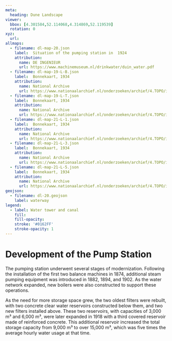 ```yaml
---
meta:
  heading: Dune Landscape
viewer:
  bbox: [4.301584,52.114068,4.314869,52.119539]
  rotation: 0
xyz:
  url:
allmaps:
  - filename: dl-map-20.json
    label: 	Situation of the pumping station in  1924
    attribution:
      name: DE INGENIEUR
      url: https://www.machinemuseum.nl/drinkwater/duin_water.pdf
  - filename: dl-map-19-L-B.json
    label: 	Bonnekaart, 1934 
    attribution:
      name: National Archive
      url: https://www.nationaalarchief.nl/onderzoeken/archief/4.TOPO/invnr/%40A~A7~A7.1~10.8-10.776C~10.502-10.502C~10.502       
  - filename: dl-map-19-L-T.json
    label: 	Bonnekaart, 1934 
    attribution:
      name: National Archive
      url: https://www.nationaalarchief.nl/onderzoeken/archief/4.TOPO/invnr/%40A~A7~A7.1~10.8-10.776C~10.502-10.502C~10.502       
  - filename: dl-map-21-L-1.json
    label: 	Bonnekaart, 1934 
    attribution:
      name: National Archive
      url: https://www.nationaalarchief.nl/onderzoeken/archief/4.TOPO/invnr/%40A~A7~A7.1~10.8-10.776C~10.502-10.502C~10.502       
  - filename: dl-map-21-L-3.json
    label: 	Bonnekaart, 1934 
    attribution:
      name: National Archive
      url: https://www.nationaalarchief.nl/onderzoeken/archief/4.TOPO/invnr/%40A~A7~A7.1~10.8-10.776C~10.502-10.502C~10.502     
  - filename: dl-map-21-L-5.json
    label: 	Bonnekaart, 1934 
    attribution:
      name: National Archive
      url: https://www.nationaalarchief.nl/onderzoeken/archief/4.TOPO/invnr/%40A~A7~A7.1~10.8-10.776C~10.502-10.502C~10.502 
geojson:
  - filename: dl-20.geojson
    label: waterway
legend:
  - label: Water tower and canal
    fill: 
    fill-opacity: 
    stroke: '#0162FF'
    stroke-opacity: 1
---
```


# Development of the Pump Station

The pumping station underwent several stages of modernization. Following the installation of the first two balance machines in 1874, additional steam pumping equipment was introduced in 1882, 1894, and 1902. As the water network expanded, new boilers were also constructed to support these operations.

As the need for more storage space grew, the two oldest filters were rebuilt, with two concrete clear water reservoirs constructed below them, and two new filters installed above. These two reservoirs, with capacities of 3,000 m³ and 6,000 m³, were later expanded in 1918 with a third covered reservoir made of reinforced concrete. This additional reservoir increased the total storage capacity from 9,000 m³ to over 15,000 m³, which was five times the average hourly water usage at that time.